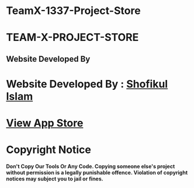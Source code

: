 # TeamX-1337-Project-Store
# TEAM-X-PROJECT-STORE
<h2>Website Developed By</h2>
<h1>Website Developed By : <a href="https://www.facebook.com/S80F9KU50"> Shofikul Islam </a></h1>
<h1><a href="https://weareteamx.github.io/ProjectStore/">View App Store</a></h1>
<h1>Copyright Notice</h1>
<h4>Don't Copy Our Tools Or Any Code. Copying someone else's project without permission is a legally punishable offence. Violation of copyright notices may subject you to jail or fines.</h4>

